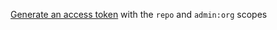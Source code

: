 [Generate an access token](/authentication/keeping-your-account-and-data-secure/creating-a-personal-access-token) with the `repo` and `admin:org` scopes
